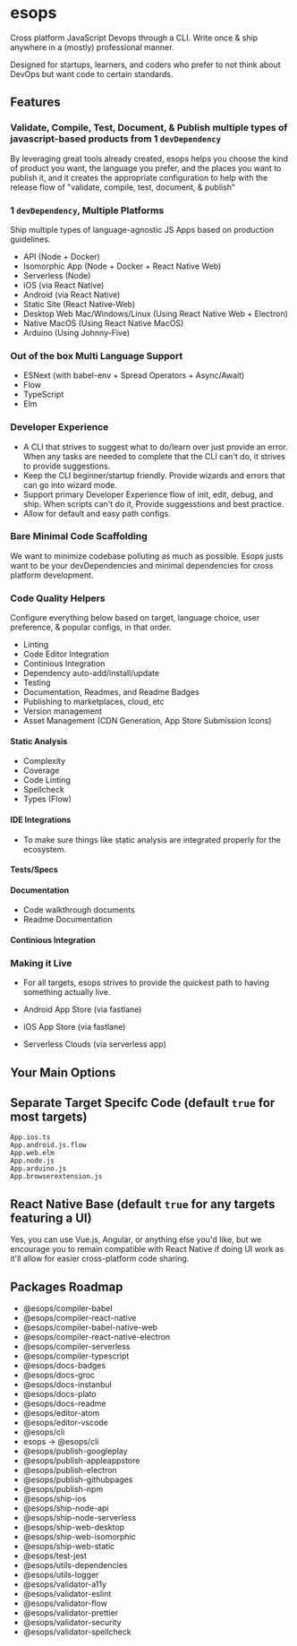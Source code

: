 # esops

Cross platform JavaScript Devops through a CLI. Write once & ship anywhere in a (mostly) professional manner.

Designed for startups, learners, and coders who prefer to not think about DevOps but want code to certain standards.

## Features

### Validate, Compile, Test, Document, & Publish multiple types of javascript-based products from 1 `devDependency`

By leveraging great tools already created, esops helps you choose the kind of product you want, the language you prefer, and the places you want to publish it, and it creates the appropriate configuration to help with the release flow of "validate, compile, test, document, & publish"

### 1 `devDependency`, Multiple Platforms

Ship multiple types of language-agnostic JS Apps based on production guidelines.

* API (Node + Docker)
* Isomorphic App (Node + Docker + React Native Web)
* Serverless (Node)
* iOS (via React Native)
* Android (via React Native)
* Static Site (React Native-Web)
* Desktop Web Mac/Windows/Linux (Using React Native Web + Electron)
* Native MacOS (Using React Native MacOS)
* Arduino (Using Johnny-Five)

### Out of the box Multi Language Support

* ESNext (with babel-env + Spread Operators + Async/Await)
* Flow
* TypeScript
* Elm

### Developer Experience

* A CLI that strives to suggest what to do/learn over just provide an error. When any tasks are needed to complete that the CLI can't do, it strives to provide suggestions.
* Keep the CLI beginner/startup friendly. Provide wizards and errors that can go into wizard mode.
* Support primary Developer Experience flow of init, edit, debug, and ship. When scripts can't do it, Provide suggesstions and best practice.
* Allow for default and easy path configs.

### Bare Minimal Code Scaffolding

We want to minimize codebase polluting as much as possible. Esops justs want to be your devDependencies and minimal dependencies for cross platform development.

### Code Quality Helpers

Configure everything below based on target, language choice, user preference, & popular configs, in that order.

* Linting
* Code Editor Integration
* Continious Integration
* Dependency auto-add/install/update
* Testing
* Documentation, Readmes, and Readme Badges
* Publishing to marketplaces, cloud, etc
* Version management
* Asset Management (CDN Generation, App Store Submission Icons)

#### Static Analysis

* Complexity
* Coverage
* Code Linting
* Spellcheck
* Types (Flow)

#### IDE Integrations

* To make sure things like static analysis are integrated properly for the ecosystem.

#### Tests/Specs

#### Documentation

* Code walkthrough documents
* Readme Documentation

#### Continious Integration

### Making it Live

* For all targets, esops strives to provide the quickest path to having something actually live.

* Android App Store (via fastlane)
* iOS App Store (via fastlane)
* Serverless Clouds (via serverless app)

## Your Main Options

## Separate Target Specifc Code (default `true` for most targets)

```javscript
App.ios.ts
App.android.js.flow
App.web.elm
App.node.js
App.arduino.js
App.browserextension.js
```

## React Native Base (default `true` for any targets featuring a UI)

Yes, you can use Vue.js, Angular, or anything else you'd like, but we encourage you to remain compatible with React Native if doing UI work as it'll allow for easier cross-platform code sharing.

## Packages Roadmap

* @esops/compiler-babel
* @esops/compiler-react-native
* @esops/compiler-babel-native-web
* @esops/compiler-react-native-electron
* @esops/compiler-serverless
* @esops/compiler-typescript
* @esops/docs-badges
* @esops/docs-groc
* @esops/docs-instanbul
* @esops/docs-plato
* @esops/docs-readme
* @esops/editor-atom
* @esops/editor-vscode
* @esops/cli
* esops -> @esops/cli
* @esops/publish-googleplay
* @esops/publish-appleappstore
* @esops/publish-electron
* @esops/publish-githubpages
* @esops/publish-npm
* @esops/ship-ios
* @esops/ship-node-api
* @esops/ship-node-serverless
* @esops/ship-web-desktop
* @esops/ship-web-isomorphic
* @esops/ship-web-static
* @esops/test-jest
* @esops/utils-dependencies
* @esops/utils-logger
* @esops/validator-a11y
* @esops/validator-eslint
* @esops/validator-flow
* @esops/validator-prettier
* @esops/validator-security
* @esops/validator-spellcheck
